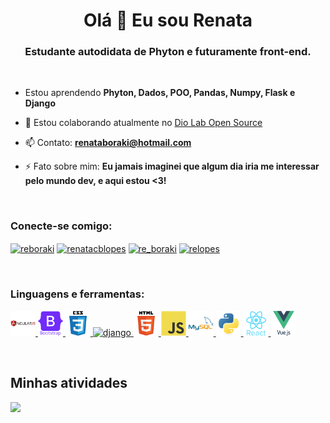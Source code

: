 <h1 align="center">Olá 👋 Eu sou Renata</h1>

<h3 align="center">Estudante autodidata de Phyton e futuramente front-end.</h3>
<br/>

- Estou aprendendo **Phyton, Dados, POO, Pandas, Numpy, Flask e Django**

- 👯 Estou colaborando atualmente no [Dio Lab Open Source](https://github.com/digitalinnovationone/dio-lab-open-source)

- 📫 Contato: **renataboraki@hotmail.com**

- ⚡ Fato sobre mim: **Eu jamais imaginei que algum dia iria me interessar pelo mundo dev, e aqui estou <3!**

<br/>

<h3 align="left">Conecte-se comigo:</h3>
<p align="left">

<a href="https://linkedin.com/in/reboraki" target="blank"><img align="center" src="https://raw.githubusercontent.com/rahuldkjain/github-profile-readme-generator/master/src/images/icons/Social/linked-in-alt.svg" alt="reboraki" height="30" width="40" /></a>
<a href="https://fb.com/renatacblopes" target="blank"><img align="center" src="https://raw.githubusercontent.com/rahuldkjain/github-profile-readme-generator/master/src/images/icons/Social/facebook.svg" alt="renatacblopes" height="30" width="40" /></a>
<a href="https://instagram.com/re_boraki" target="blank"><img align="center" src="https://raw.githubusercontent.com/rahuldkjain/github-profile-readme-generator/master/src/images/icons/Social/instagram.svg" alt="re_boraki" height="30" width="40" /></a>
<a href="https://discord.gg/relopes" target="blank"><img align="center" src="https://raw.githubusercontent.com/rahuldkjain/github-profile-readme-generator/master/src/images/icons/Social/discord.svg" alt="relopes" height="30" width="40" /></a>
</p>
<br/>
<h3 align="left">Linguagens e ferramentas:</h3>
<p align="left"> <a href="https://angular.io" target="_blank" rel="noreferrer"> <img src="https://raw.githubusercontent.com/devicons/devicon/master/icons/angularjs/angularjs-original-wordmark.svg" alt="angularjs" width="40" height="40"/> </a> <a href="https://getbootstrap.com" target="_blank" rel="noreferrer"> <img src="https://raw.githubusercontent.com/devicons/devicon/master/icons/bootstrap/bootstrap-plain-wordmark.svg" alt="bootstrap" width="40" height="40"/> </a> <a href="https://www.w3schools.com/css/" target="_blank" rel="noreferrer"> <img src="https://raw.githubusercontent.com/devicons/devicon/master/icons/css3/css3-original-wordmark.svg" alt="css3" width="40" height="40"/> </a> <a href="https://www.djangoproject.com/" target="_blank" rel="noreferrer"> <img src="https://cdn.worldvectorlogo.com/logos/django.svg" alt="django" width="40" height="40"/> </a> <a href="https://www.w3.org/html/" target="_blank" rel="noreferrer"> <img src="https://raw.githubusercontent.com/devicons/devicon/master/icons/html5/html5-original-wordmark.svg" alt="html5" width="40" height="40"/> </a> <a href="https://developer.mozilla.org/en-US/docs/Web/JavaScript" target="_blank" rel="noreferrer"> <img src="https://raw.githubusercontent.com/devicons/devicon/master/icons/javascript/javascript-original.svg" alt="javascript" width="40" height="40"/> </a> <a href="https://www.mysql.com/" target="_blank" rel="noreferrer"> <img src="https://raw.githubusercontent.com/devicons/devicon/master/icons/mysql/mysql-original-wordmark.svg" alt="mysql" width="40" height="40"/> </a> <a href="https://www.python.org" target="_blank" rel="noreferrer"> <img src="https://raw.githubusercontent.com/devicons/devicon/master/icons/python/python-original.svg" alt="python" width="40" height="40"/> </a> <a href="https://reactjs.org/" target="_blank" rel="noreferrer"> <img src="https://raw.githubusercontent.com/devicons/devicon/master/icons/react/react-original-wordmark.svg" alt="react" width="40" height="40"/> </a> <a href="https://vuejs.org/" target="_blank" rel="noreferrer"> <img src="https://raw.githubusercontent.com/devicons/devicon/master/icons/vuejs/vuejs-original-wordmark.svg" alt="vuejs" width="40" height="40"/> </a> </p>

<br/>

## Minhas atividades
<a href="https://github.com/reboraki">
<img height="180em" src="https://github-readme-stats.vercel.app/api?username=reboraki&show_icons=true&theme=neon&include_all_commits=true&count_private=true"/>